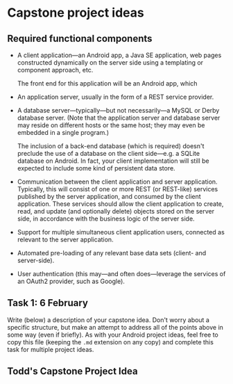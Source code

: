 # Capstone project ideas

## Required functional components

* A client application&mdash;an Android app, a Java SE application, web pages constructed dynamically on the server side using a templating or component approach, etc.

    The front end for this application will be an Android app, which 

* An application server, usually in the form of a REST service provider.

* A database server&mdash;typically&mdash;but not necessarily&mdash;a MySQL or Derby database server. (Note that the application server and database server may reside on different hosts or the same host; they may even be embedded in a single program.)

    The inclusion of a back-end database (which is required) doesn't preclude the use of a database on the client side&mdash;e.g. a SQLite database on Android. In fact, your client implementation will still be expected to include some kind of persistent data store.

* Communication between the client application and server application. Typically, this will consist of one or more REST (or REST-like) services published by the server application, and consumed by the client application. These services should allow the client application to create, read, and update (and optionally delete) objects stored on the server side, in accordance with the business logic of the server side.

* Support for multiple simultaneous client application users, connected as relevant to the server application.

* Automated pre-loading of any relevant base data sets (client- and server-side).

* User authentication (this may&mdash;and often does&mdash;leverage the services of an OAuth2 provider, such as Google).

## Task 1: 6 February

Write (below) a description of your capstone idea. Don't worry about a specific structure, but make an attempt to address all of the points above in some way (even if briefly). As with your Android project ideas, feel free to copy this file (keeping the `.md` extension on any copy) and complete this task for multiple project ideas.


## Todd's Capstone Project Idea
